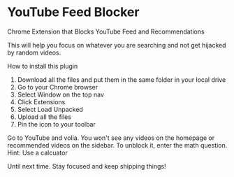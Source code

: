 # YouTube Feed Blocker
Chrome Extension that Blocks YouTube Feed and Recommendations

This will help you focus on whatever you are searching and not get hijacked by random videos. 

How to install this plugin
1. Download all the files and put them in the same folder in your local drive
2. Go to your Chrome browser
3. Select Window on the top nav
4. Click Extensions
5. Select Load Unpacked 
6. Upload all the files
7. Pin the icon to your toolbar 

Go to YouTube and volia. You won't see any videos on the homepage or recommended videos on the sidebar. 
To unblock it, enter the math question. Hint: Use a calcuator 

Until next time. Stay focused and keep shipping things! 
